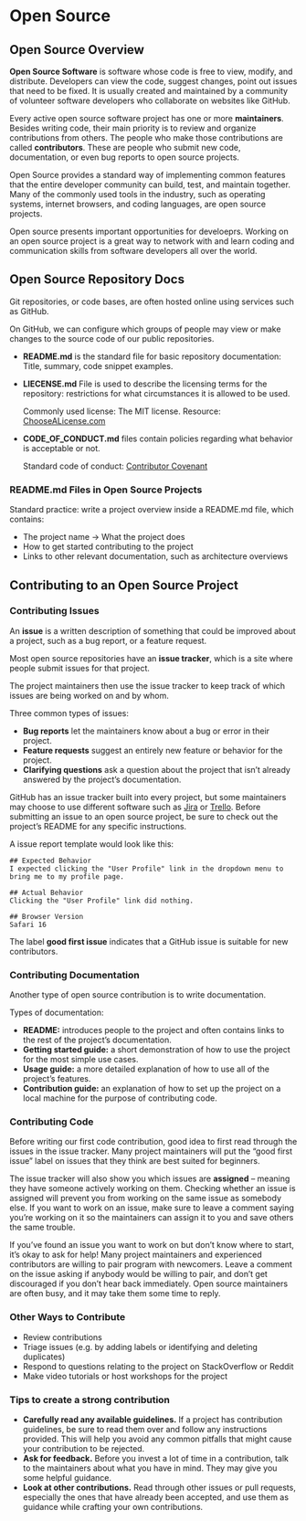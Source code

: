 # Open Source

## Open Source Overview

**Open Source Software** is software whose code is free to view, modify, and distribute. Developers can view the code, suggest changes, point out issues that need to be fixed. It is usually created and maintained by a community of volunteer software developers who collaborate on websites like GitHub.

Every active open source software project has one or more **maintainers**. Besides writing code, their main priority is to review and organize contributions from others. The people who make those contributions are called **contributors**. These are people who submit new code, documentation, or even bug reports to open source projects.

Open Source provides a standard way of implementing common features that the entire developer community can build, test, and maintain together. Many of the commonly used tools in the industry, such as operating systems, internet browsers, and coding languages, are open source projects.

Open source presents important opportunities for develoeprs. Working on an open source project is a great way to network with and learn coding and communication skills from software developers all over the world.

## Open Source Repository Docs

Git repositories, or code bases, are often hosted online using services such as GitHub.

On GitHub, we can configure which groups of people may view or make changes to the source code of our public repositories.

- **README.md** is the standard file for basic repository documentation: Title, summary, code snippet examples.

- **LIECENSE.md** File is used to describe the licensing terms for the repository: restrictions for what circumstances it is allowed to be used.

  Commonly used license: The MIT license. Resource: [ChooseALicense.com](https://choosealicense.com/)

- **CODE_OF_CONDUCT.md** files contain policies regarding what behavior is acceptable or not.

  Standard code of conduct: [Contributor Covenant](https://www.contributor-covenant.org/)

### README.md Files in Open Source Projects

Standard practice: write a project overview inside a README.md file, which contains:

- The project name -> What the project does
- How to get started contributing to the project
- Links to other relevant documentation, such as architecture overviews

## Contributing to an Open Source Project

### Contributing Issues

An **issue** is a written description of something that could be improved about a project, such as a bug report, or a feature request.

Most open source repositories have an **issue tracker**, which is a site where people submit issues for that project.

The project maintainers then use the issue tracker to keep track of which issues are being worked on and by whom.

Three common types of issues:

- **Bug reports** let the maintainers know about a bug or error in their project.
- **Feature requests** suggest an entirely new feature or behavior for the project.
- **Clarifying questions** ask a question about the project that isn’t already answered by the project’s documentation.

GitHub has an issue tracker built into every project, but some maintainers may choose to use different software such as [Jira](https://www.atlassian.com/software/jira) or [Trello](https://trello.com/). Before submitting an issue to an open source project, be sure to check out the project’s README for any specific instructions.

A issue report template would look like this:

```
## Expected Behavior
I expected clicking the "User Profile" link in the dropdown menu to bring me to my profile page.

## Actual Behavior
Clicking the "User Profile" link did nothing.

## Browser Version
Safari 16
```

The label **good first issue** indicates that a GitHub issue is suitable for new contributors.

### Contributing Documentation

Another type of open source contribution is to write documentation.

Types of documentation:

- **README:** introduces people to the project and often contains links to the rest of the project’s documentation.
- **Getting started guide:** a short demonstration of how to use the project for the most simple use cases.
- **Usage guide:** a more detailed explanation of how to use all of the project’s features.
- **Contribution guide:** an explanation of how to set up the project on a local machine for the purpose of contributing code.

### Contributing Code

Before writing our first code contribution, good idea to first read through the issues in the issue tracker. Many project maintainers will put the “good first issue” label on issues that they think are best suited for beginners.

The issue tracker will also show you which issues are **assigned** – meaning they have someone actively working on them. Checking whether an issue is assigned will prevent you from working on the same issue as somebody else. If you want to work on an issue, make sure to leave a comment saying you’re working on it so the maintainers can assign it to you and save others the same trouble.

If you’ve found an issue you want to work on but don’t know where to start, it’s okay to ask for help! Many project maintainers and experienced contributors are willing to pair program with newcomers. Leave a comment on the issue asking if anybody would be willing to pair, and don’t get discouraged if you don’t hear back immediately. Open source maintainers are often busy, and it may take them some time to reply.

### Other Ways to Contribute

- Review contributions
- Triage issues (e.g. by adding labels or identifying and deleting duplicates)
- Respond to questions relating to the project on StackOverflow or Reddit
- Make video tutorials or host workshops for the project

### Tips to create a strong contribution

- **Carefully read any available guidelines.** If a project has contribution guidelines, be sure to read them over and follow any instructions provided. This will help you avoid any common pitfalls that might cause your contribution to be rejected.
- **Ask for feedback.** Before you invest a lot of time in a contribution, talk to the maintainers about what you have in mind. They may give you some helpful guidance.
- **Look at other contributions.** Read through other issues or pull requests, especially the ones that have already been accepted, and use them as guidance while crafting your own contributions.
